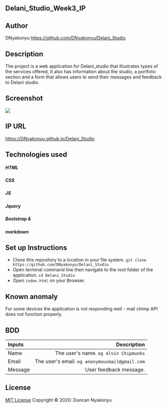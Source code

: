 ## Delani_Studio_Week3_IP

## Author

DNyakonyu https://github.com/DNyakonyu/Delani_Studio

## Description

The project is a web application for Delani_studio that illustrates types of the services offered, It also has information about the studio, a portfolio section and a form that allows users to send their messages and feedback to Delani studio.


## Screenshot

![](https://github.com/DNyakonyu/Delani_Studio/images/screenshot.jpg)

## IP URL

https://DNyakonyu.github.io/Delani_Studio

## Technologies used

##### HTML
##### CSS
##### JS
##### Jquery
##### Bootstrap &
##### markdown





## Set up Instructions


- Clone this repository to a location in your file system. `git clone https://github.com/DNyakonyu/Delani_Studio`
- Open terminal command line then navigate to the root folder of the application. `cd Delani_Studio`
- Open `index.html` on your Browser.


## Known anomaly

 For some devices the application is not responding well - mail chimp API does not function properly.

## BDD
| Inputs |  Description |
| :---         |          ---: |
| Name   | The user's name. `eg Alvin Chipmunks`|
| Email     | The user's email. ``eg anonymousmail@gmail.com``   |
| Message    | User feedback message.   |

## License
[MIT License](https://choosealicense.com/licenses/mit/) Copyright © 2020: Duncan Nyakonyu
